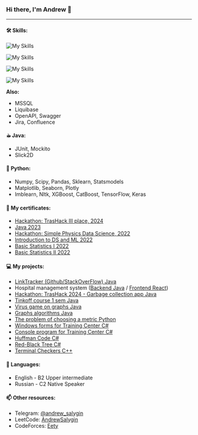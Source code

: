 ### Hi there, I'm Andrew 👋
---
#### 🛠 Skills:
![My Skills](https://skillicons.dev/icons?i=java,python,js,html,css&theme=dark)

![My Skills](https://skillicons.dev/icons?i=gradle,maven,docker,kubernetes,prometheus,grafana,git,linux&theme=dark)

![My Skills](https://skillicons.dev/icons?i=postgres,kafka&theme=dark)

![My Skills](https://skillicons.dev/icons?i=spring,react,bootstrap&theme=dark)

**Also:**
- MSSQL
- Liquibase
- OpenAPI, Swagger
- Jira, Confluence

#### ☕︎ Java:
- JUnit, Mockito
- Slick2D

#### 🐍 Python:
- Numpy, Scipy, Pandas, Sklearn, Statsmodels
- Matplotlib, Seaborn, Plotly
- Imblearn, Nltk, XGBoost, CatBoost, TensorFlow, Keras

#### 📜 My certificates:
- [Hackathon: TrasHack III place, 2024](https://disk.yandex.ru/i/HQl1HWBkAVBlVQ)
- [Java 2023](https://www.udemy.com/certificate/UC-637732ed-8dfe-4ba9-a6f2-2f1685d7a682/)
- [Hackathon: Simple Physics Data Science, 2022](https://oec-static.sgu.ru/storage/oec-ruby/ipsilon//uploads/portfolio/file/user_file/304411/SGU1.jpg)
- [Introduction to DS and ML 2022](https://stepik.org/cert/1596482)
- [Basic Statistics I 2022](https://stepik.org/cert/1569856)
- [Basic Statistics II 2022](https://stepik.org/cert/1584809)

#### 💻 My projects:
- [LinkTracker (Github/StackOverFlow) Java](https://github.com/AndrewSalygin/LinkTracker-Tinkoff)
- Hospital management system ([Backend Java](https://github.com/AndrewSalygin/hospital-backend) / [Frontend React](https://github.com/AndrewSalygin/hospital-frontend))
- [Hackathon: TrasHack 2024 - Garbage collection app Java](https://github.com/GreenCatsTeam/hackathon-2024)
- [Tinkoff course 1 sem Java](https://github.com/AndrewSalygin/java-course-tinkoff-2023)
- [Virus game on graphs Java](https://github.com/AndrewSalygin/graphCourse/tree/game)
- [Graphs algorithms Java](https://github.com/AndrewSalygin/graphCourse)
- [The problem of choosing a metric Python](https://github.com/AndrewSalygin/metrics)
- [Windows forms for Training Center C#](https://github.com/AndrewSalygin/forms_for_training_center)
- [Console program for Training Center C#](https://github.com/AndrewSalygin/FitnessCenterConsole3Levels)
- [Huffman Code C#](https://github.com/AndrewSalygin/HuffmanCode)
- [Red-Black Tree C#](https://github.com/AndrewSalygin/RBTree_cs)
- [Terminal Checkers С++](https://github.com/AndrewSalygin/checkers)

#### 💬 Languages:
- English - B2 Upper intermediate
- Russian - C2 Native Speaker

#### 📫 Other resources:
- Telegram: [@andrew_salygin](https://t.me/andrew_salygin)
- LeetCode: [AndrewSalygin](https://leetcode.com/AndrewSalygin/)
- CodeForces: [Eety](https://codeforces.com/profile/Eety)
<!--
**AndrewSalygin/AndrewSalygin** is a ✨ _special_ ✨ repository because its `README.md` (this file) appears on your GitHub profile.

Here are some ideas to get you started:

- 🔭 I’m currently working on ...
 ...
- 👯 I’m looking to collaborate on ...
- 🤔 I’m looking for help with ...
- 💬 Ask me about ...
- 📫 How to reach me: ...
- 😄 Pronouns: ...
- ⚡ Fun fact: ...
-->
